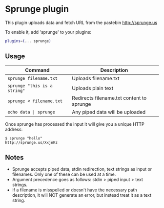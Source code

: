 # Sprunge plugin

This plugin uploads data and fetch URL from the pastebin http://sprunge.us

To enable it, add 'sprunge' to your plugins:

```zsh
plugins=(... sprunge)
```

## Usage

| Command                      | Description                               |
|------------------------------|-------------------------------------------|
| `sprunge filename.txt`       | Uploads filename.txt                      |
| `sprunge "this is a string"` | Uploads plain text                        |
| `sprunge < filename.txt`     | Redirects filename.txt content to sprunge |
| `echo data \| sprunge`       | Any piped data will be uploaded           |

Once sprunge has processed the input it will give you a unique HTTP address:

```
$ sprunge "hello"
http://sprunge.us/XxjnKz
```

## Notes

- Sprunge accepts piped data, stdin redirection, text strings as input or filenames. Only one of these can be used at a
  time.
- Argument precedence goes as follows: stdin > piped input > text strings.
- If a filename is misspelled or doesn't have the necessary path description, it will NOT generate an error, but instead
  treat it as a text string.
